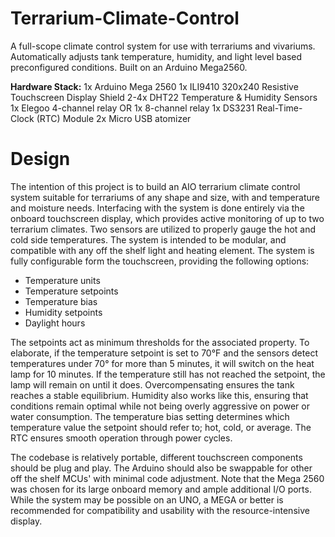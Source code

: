 # Terrarium-Climate-Control
A full-scope climate control system for use with terrariums and vivariums. Automatically adjusts tank temperature, humidity, and light level based preconfigured conditions. Built on an Arduino Mega2560.

**Hardware Stack:**
  1x Arduino Mega 2560
  1x ILI9410 320x240 Resistive Touchscreen Display Shield
  2-4x DHT22 Temperature & Humidity Sensors
  1x Elegoo 4-channel relay OR 1x 8-channel relay
  1x DS3231 Real-Time-Clock (RTC) Module
  2x Micro USB atomizer

# Design
The intention of this project is to build an AIO terrarium climate control system suitable for terrariums of any shape and size, with and temperature and moisture needs.
Interfacing with the system is done entirely via the onboard touchscreen display, which provides active monitoring of up to two terrarium climates.
Two sensors are utilized to properly gauge the hot and cold side temperatures. The system is intended to be modular, and compatible with any off the shelf light
and heating element.
The system is fully configurable form the touchscreen, providing the following options:
  * Temperature units
  * Temperature setpoints
  * Temperature bias 
  * Humidity setpoints
  * Daylight hours

The setpoints act as minimum thresholds for the associated property. To elaborate, if the temperature setpoint is set to 70°F and the sensors detect temperatures under 70° 
for more than 5 minutes, it will switch on the heat lamp for 10 minutes. If the temperature still has not reached the setpoint, the lamp will remain on until it does. 
Overcompensating ensures the tank reaches a stable equilibrium. Humidity also works like this, ensuring that conditions remain optimal while not 
being overly aggressive on power or water consumption. 
The temperature bias setting determines which temperature value the setpoint should refer to; hot, cold, or average.
The RTC ensures smooth operation through power cycles.

The codebase is relatively portable, different touchscreen components should be plug and play. The Arduino should also be swappable for other off the shelf MCUs' 
with minimal code adjustment. Note that the Mega 2560 was chosen for its large onboard memory and ample additional I/O ports. While the system may be possible on an UNO, 
a MEGA or better is recommended for compatibility and usability with the resource-intensive display.


